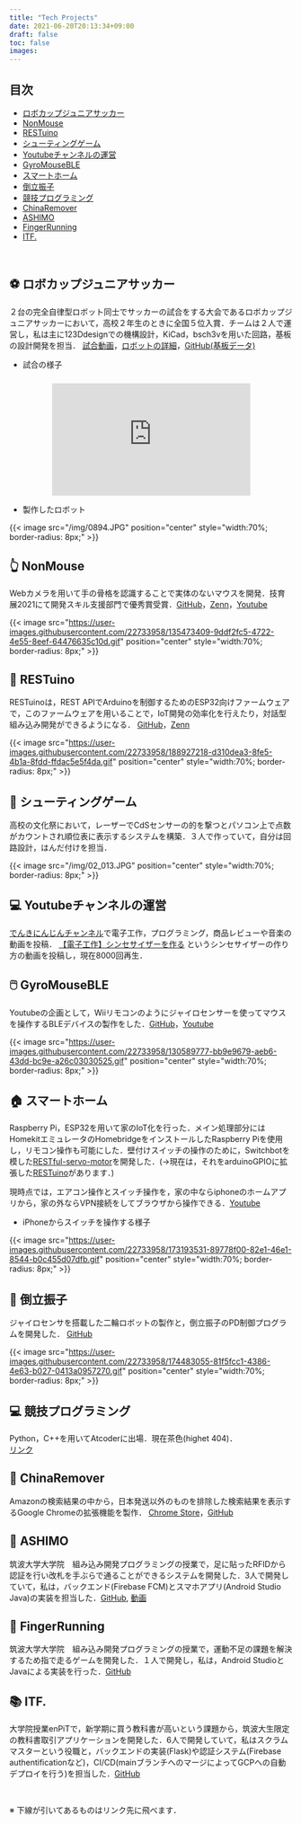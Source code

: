 ```yaml
---
title: "Tech Projects"
date: 2021-06-20T20:13:34+09:00
draft: false
toc: false
images:
---
```



## 目次

- [ロボカップジュニアサッカー](#-ロボカップジュニアサッカー)
- [NonMouse](#-nonmouse)
- [RESTuino](#-restuino)
- [シューティングゲーム](#-シューティングゲーム)
- [Youtubeチャンネルの運営](#-youtubeチャンネルの運営)
- [GyroMouseBLE](#-gyromouseble)
- [スマートホーム](#-スマートホーム)
- [倒立振子](#-倒立振子)
- [競技プログラミング](#-競技プログラミング)
- [ChinaRemover](#-chinaremover)
- [ASHIMO](#-ashimo)
- [FingerRunning](#-fingerrunning)
- [ITF.](#-itf)


&nbsp;

## ⚽ ロボカップジュニアサッカー

２台の完全自律型ロボット同士でサッカーの試合をする大会であるロボカップジュニアサッカーにおいて，高校２年生のときに全国５位入賞．チームは２人で運営し，私は主に123Ddesignでの機構設計，KiCad，bsch3vを用いた回路，基板の設計開発を担当．
[試合動画](https://www.youtube.com/playlist?list=PLkEBRGnKNUILFJv4zKvQkQi69NoT-_FYg)，[ロボットの詳細](https://note.com/spinach_egg/n/n5938fe6f424b)，[GitHub(基板データ)](https://github.com/takeyamayuki/RCJ_Japan_Soccer2017_Board)

- 試合の様子

<iframe width="560" height=auto style="display:block; margin:24px auto 0; width:70%; aspect-ratio:1.766;"  src="https://www.youtube.com/embed/YSenTVdDd-s" title="YouTube video player" frameborder="0" allow="accelerometer; autoplay; clipboard-write; encrypted-media; gyroscope; picture-in-picture" allowfullscreen></iframe>

- 製作したロボット

{{< image src="/img/0894.JPG" position="center" style="width:70%; border-radius: 8px;" >}}


## 👆 NonMouse  

Webカメラを用いて手の骨格を認識することで実体のないマウスを開発．技育展2021にて開発スキル支援部門で優秀賞受賞．[GitHub](https://github.com/takeyamayuki/NonMouse2)，[Zenn](https://zenn.dev/ninzin/articles/94b05fdb9edf53)，[Youtube](https://youtu.be/ufvOJUTCF8M)

{{< image src="https://user-images.githubusercontent.com/22733958/135473409-9ddf2fc5-4722-4e55-8eef-64476635c10d.gif" position="center" style="width:70%; border-radius: 8px;" >}}  

## 📶 RESTuino

RESTuinoは，REST APIでArduinoを制御するためのESP32向けファームウェアで，このファームウェアを用いることで，IoT開発の効率化を行えたり，対話型組み込み開発ができるようになる．
[GitHub](https://github.com/takeyamayuki/RESTuino)，[Zenn](https://zenn.dev/ninzin/articles/5c859a0bfc1ee6)

{{< image src="https://user-images.githubusercontent.com/22733958/188927218-d310dea3-8fe5-4b1a-8fdd-ffdac5e5f4da.gif" position="center" style="width:70%; border-radius: 8px;" >}}


<!-- Arduinoを用いてWebアプリケーションを作成することができます．-->

## 🔫 シューティングゲーム      

高校の文化祭において，レーザーでCdSセンサーの的を撃つとパソコン上で点数がカウントされ順位表に表示するシステムを構築．３人で作っていて，自分は回路設計，はんだ付けを担当．

{{< image src="/img/02_013.JPG" position="center" style="width:70%; border-radius: 8px;" >}}


## 💻 Youtubeチャンネルの運営

[でんきにんじんチャンネル](https://www.youtube.com/channel/UC2Ijyce-DOkMKqagTPDZleg)で電子工作，プログラミング，商品レビューや音楽の動画を投稿．
[【電子工作】シンセサイザーを作る](https://youtu.be/jINfBOPpO74) というシンセサイザーの作り方の動画を投稿し，現在8000回再生．

## 🖱️ GyroMouseBLE

Youtubeの企画として，Wiiリモコンのようにジャイロセンサーを使ってマウスを操作するBLEデバイスの製作をした．[GitHub](https://github.com/takeyamayuki/GyroMouseBLE)，[Youtube](https://youtu.be/DzT40SCh3nI)

{{< image src="https://user-images.githubusercontent.com/22733958/130589777-bb9e9679-aeb6-43dd-bc9e-a26c03030525.gif" position="center" style="width:70%; border-radius: 8px;" >}} 


## 🏠 スマートホーム

Raspberry Pi，ESP32を用いて家のIoT化を行った．メイン処理部分にはHomekitエミュレータのHomebridgeをインストールしたRaspberry Piを使用し，リモコン操作も可能にした．壁付けスイッチの操作のために，Switchbotを模した[RESTful-servo-motor](https://github.com/takeyamayuki/RESTful-servo-motor)を開発した．(→現在は，それをarduinoGPIOに拡張した[RESTuino](#-restuino)があります．)

現時点では，エアコン操作とスイッチ操作を，家の中ならiphoneのホームアプリから，家の外ならVPN接続をしてブラウザから操作できる．[Youtube](https://youtu.be/n8qGnXRE8T8)   

- iPhoneからスイッチを操作する様子

{{< image src="https://user-images.githubusercontent.com/22733958/173193531-89778f00-82e1-46e1-8544-b0c455d07dfb.gif" position="center" style="width:70%; border-radius: 8px;" >}}  


## 🤖 倒立振子

ジャイロセンサを搭載した二輪ロボットの製作と，倒立振子のPD制御プログラムを開発した． [GitHub](https://github.com/takeyamayuki/Inverted-pendulum)

{{< image src="https://user-images.githubusercontent.com/22733958/174483055-81f5fcc1-4386-4e63-b027-0413a0957270.gif" position="center" style="width:70%; border-radius: 8px;" >}}  


## 💻 競技プログラミング

Python，C++を用いてAtcoderに出場．現在茶色(highet 404)．  
[リンク](https://atcoder.jp/users/takeyama)


## 🛒 ChinaRemover

Amazonの検索結果の中から，日本発送以外のものを排除した検索結果を表示するGoogle Chromeの拡張機能を製作．
[Chrome Store](https://chrome.google.com/webstore/detail/china-remover/koddfmmljnagafaapbegnjacfhlhiefg?hl=ja&gl=001)，[GitHub](https://github.com/takeyamayuki/ChinaRemover)


## 👣 ASHIMO
筑波大学大学院　組み込み開発プログラミングの授業で，足に貼ったRFIDから認証を行い改札を手ぶらで通ることができるシステムを開発した．3人で開発していて，私は，バックエンド(Firebase FCM)とスマホアプリ(Android Studio Java)の実装を担当した．[GitHub](https://github.com/takeyamayuki/ASHIMO), [動画](https://drive.google.com/file/d/125ItnGQid4D2cwPhSFbauSmri3XzdNFZ/view?usp=sharing)

## 🤞 FingerRunning
筑波大学大学院　組み込み開発プログラミングの授業で，運動不足の課題を解決するため指で走るゲームを開発した．１人で開発し，私は，Android StudioとJavaによる実装を行った．[GitHub](https://github.com/shim03/FingerRunning)

## 📚 ITF.
大学院授業enPiTで，新学期に買う教科書が高いという課題から，筑波大生限定の教科書取引アプリケーションを開発した．6人で開発していて，私はスクラムマスターという役職と，バックエンドの実装(Flask)や認証システム(Firebase authentificationなど)，CI/CD(mainブランチへのマージによってGCPへの自動デプロイを行う)を担当した．[GitHub](https://github.com/enpitut2023/ITF)

&nbsp;

※ 下線が引いてあるものはリンク先に飛べます．